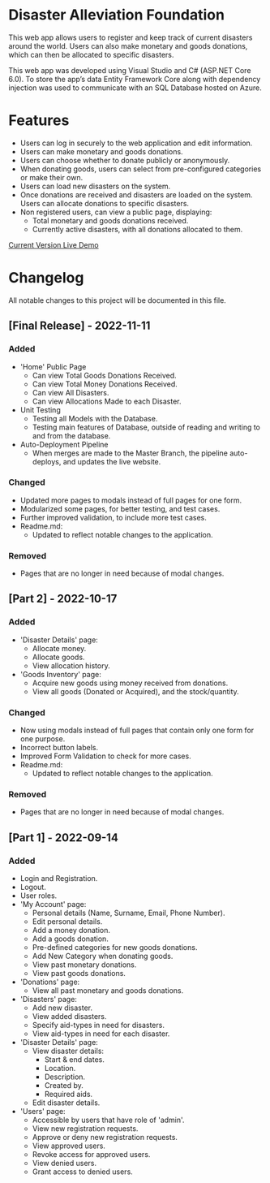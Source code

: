 # Disaster Alleviation Foundation
This web app allows users to register and keep track of current disasters around the world. 
Users can also make monetary and goods donations, which can then be allocated to specific disasters. 

This web app was developed using Visual Studio and C# (ASP.NET Core 6.0). 
To store the app’s data Entity Framework Core along with dependency injection was used to communicate with an SQL Database hosted on Azure.

# Features
- Users can log in securely to the web application and edit information.
- Users can make monetary and goods donations.
- Users can choose whether to donate publicly or anonymously.
- When donating goods, users can select from pre-configured categories or make their own.
- Users can load new disasters on the system.
- Once donations are received and disasters are loaded on the system. Users can allocate donations to specific disasters.
- Non registered users, can view a public page, displaying:
    - Total monetary and goods donations received.
    - Currently active disasters, with all donations allocated to them.
    
[Current Version Live Demo](https://appr-poe.azurewebsites.net)

# Changelog
All notable changes to this project will be documented in this file.

## [Final Release] - 2022-11-11
### Added
- 'Home' Public Page
    - Can view Total Goods Donations Received.
    - Can view Total Money Donations Received.
    - Can view All Disasters.
    - Can view Allocations Made to each Disaster.
- Unit Testing
    - Testing all Models with the Database.
    - Testing main features of Database, outside of reading and writing to and from the database.
- Auto-Deployment Pipeline
    - When merges are made to the Master Branch, the pipeline auto-deploys, and updates the live website.

### Changed
- Updated more pages to modals instead of full pages for one form.
- Modularized some pages, for better testing, and test cases.
- Further improved validation, to include more test cases.
- Readme.md:
    - Updated to reflect notable changes to the application.

### Removed
- Pages that are no longer in need because of modal changes.

## [Part 2] - 2022-10-17
### Added
- 'Disaster Details' page:
    - Allocate money.
    - Allocate goods.
    - View allocation history.
- 'Goods Inventory' page:
    - Acquire new goods using money received from donations.
    - View all goods (Donated or Acquired), and the stock/quantity.

### Changed
- Now using modals instead of full pages that contain only one form for one purpose.
- Incorrect button labels.
- Improved Form Validation to check for more cases.
- Readme.md:
    - Updated to reflect notable changes to the application.

### Removed
- Pages that are no longer in need because of modal changes.

## [Part 1] - 2022-09-14
### Added
- Login and Registration.
- Logout.
- User roles.
- 'My Account' page:
    - Personal details (Name, Surname, Email, Phone Number).
    - Edit personal details.
    - Add a money donation.
    - Add a goods donation.
    - Pre-defined categories for new goods donations.
    - Add New Category when donating goods.
    - View past monetary donations.
    - View past goods donations.
- 'Donations' page:
    - View all past monetary and goods donations.
- 'Disasters' page:
    - Add new disaster.
    - View added disasters.
    - Specify aid-types in need for disasters.
    - View aid-types in need for each disaster.
- 'Disaster Details' page:
    - View disaster details:
        - Start & end dates.
        - Location.
        - Description.
        - Created by.
        - Required aids.
    - Edit disaster details.
- 'Users' page:
    - Accessible by users that have role of 'admin'.
    - View new registration requests.
    - Approve or deny new registration requests.
    - View approved users.
    - Revoke access for approved users.
    - View denied users.
    - Grant access to denied users.
